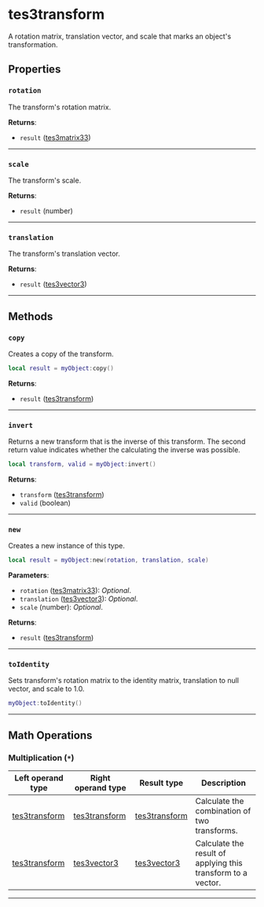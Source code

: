 # tes3transform
<div class="search_terms" style="display: none">tes3transform, transform</div>

<!---
	This file is autogenerated. Do not edit this file manually. Your changes will be ignored.
	More information: https://github.com/MWSE/MWSE/tree/master/docs
-->

A rotation matrix, translation vector, and scale that marks an object's transformation.

## Properties

### `rotation`
<div class="search_terms" style="display: none">rotation</div>

The transform's rotation matrix.

**Returns**:

* `result` ([tes3matrix33](../../types/tes3matrix33))

***

### `scale`
<div class="search_terms" style="display: none">scale</div>

The transform's scale.

**Returns**:

* `result` (number)

***

### `translation`
<div class="search_terms" style="display: none">translation</div>

The transform's translation vector.

**Returns**:

* `result` ([tes3vector3](../../types/tes3vector3))

***

## Methods

### `copy`
<div class="search_terms" style="display: none">copy</div>

Creates a copy of the transform.

```lua
local result = myObject:copy()
```

**Returns**:

* `result` ([tes3transform](../../types/tes3transform))

***

### `invert`
<div class="search_terms" style="display: none">invert</div>

Returns a new transform that is the inverse of this transform. The second return value indicates whether the calculating the inverse was possible.

```lua
local transform, valid = myObject:invert()
```

**Returns**:

* `transform` ([tes3transform](../../types/tes3transform))
* `valid` (boolean)

***

### `new`
<div class="search_terms" style="display: none">new</div>

Creates a new instance of this type.

```lua
local result = myObject:new(rotation, translation, scale)
```

**Parameters**:

* `rotation` ([tes3matrix33](../../types/tes3matrix33)): *Optional*.
* `translation` ([tes3vector3](../../types/tes3vector3)): *Optional*.
* `scale` (number): *Optional*.

**Returns**:

* `result` ([tes3transform](../../types/tes3transform))

***

### `toIdentity`
<div class="search_terms" style="display: none">toidentity</div>

Sets transform's rotation matrix to the identity matrix, translation to null vector, and scale to 1.0.

```lua
myObject:toIdentity()
```

***

## Math Operations

### Multiplication (`*`)

| Left operand type | Right operand type | Result type | Description |
| ----------------- | ------------------ | ----------- | ----------- |
| [tes3transform](../../types/tes3transform) | [tes3transform](../../types/tes3transform) | [tes3transform](../../types/tes3transform) | Calculate the combination of two transforms. |
| [tes3transform](../../types/tes3transform) | [tes3vector3](../../types/tes3vector3) | [tes3vector3](../../types/tes3vector3) | Calculate the result of applying this transform to a vector. |

***

